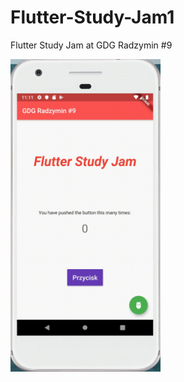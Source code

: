 # Flutter-Study-Jam1
Flutter Study Jam at GDG Radzymin #9

<img src="working_app.gif" height="500">
